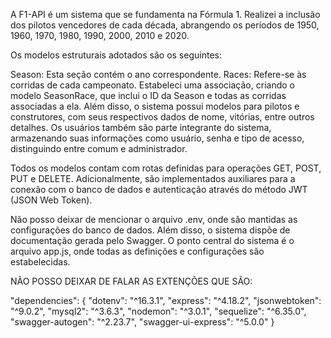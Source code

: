 A F1-API é um sistema que se fundamenta na Fórmula 1. Realizei a inclusão dos pilotos vencedores de cada década, abrangendo os períodos de 1950, 1960, 1970, 1980, 1990, 2000, 2010 e 2020.

Os modelos estruturais adotados são os seguintes:

Season: Esta seção contém o ano correspondente.
Races: Refere-se às corridas de cada campeonato.
Estabeleci uma associação, criando o modelo SeasonRace, que inclui o ID da Season e todas as corridas associadas a ela.
Além disso, o sistema possui modelos para pilotos e construtores, com seus respectivos dados de nome, vitórias, entre outros detalhes. Os usuários também são parte integrante do sistema, armazenando suas informações como usuário, senha e tipo de acesso, distinguindo entre comum e administrador.

Todos os modelos contam com rotas definidas para operações GET, POST, PUT e DELETE. Adicionalmente, são implementados auxiliares para a conexão com o banco de dados e autenticação através do método JWT (JSON Web Token).

Não posso deixar de mencionar o arquivo .env, onde são mantidas as configurações do banco de dados. Além disso, o sistema dispõe de documentação gerada pelo Swagger. O ponto central do sistema é o arquivo app.js, onde todas as definições e configurações são estabelecidas.

NÃO POSSO DEIXAR DE FALAR AS EXTENÇÕES QUE SÃO:

"dependencies": {
  "dotenv": "^16.3.1",
  "express": "^4.18.2",
  "jsonwebtoken": "^9.0.2",
  "mysql2": "^3.6.3",
  "nodemon": "^3.0.1",
  "sequelize": "^6.35.0",
  "swagger-autogen": "^2.23.7",
  "swagger-ui-express": "^5.0.0"
  }
